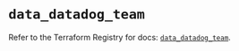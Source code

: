# `data_datadog_team`

Refer to the Terraform Registry for docs: [`data_datadog_team`](https://registry.terraform.io/providers/datadog/datadog/3.62.0/docs/data-sources/team).

